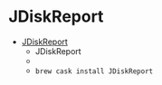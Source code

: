 # JDiskReport
- [JDiskReport](http://www.jgoodies.com/freeware/jdiskreport/)
  -  JDiskReport
  - 
  - `brew cask install JDiskReport`
